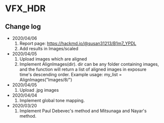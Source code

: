 # VFX_HDR

## Change log
+ 2020/04/06
  1. Report page: https://hackmd.io/@susan31213/B1m7_YPDL
  2. Add results in Images/scaled
+ 2020/04/05
  1. Upload images which are aligned
  2. Implement AlignImages(dir). dir can be any folder containing images, and the function will return a list of aligned images in exposure time's descending order. Example usage: my_list = AlignImages("Images/8/")
+ 2020/04/05
  1. Upload .jpg images
+ 2020/04/04
  1. Implement global tone mapping.
+ 2020/03/20
  1. Implement Paul Debevec's method and Mitsunaga and Nayar's method.

